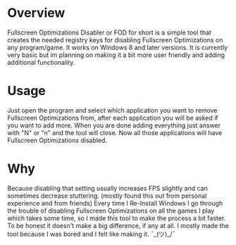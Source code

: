 # Overview
Fullscreen Optimizations Disabler or FOD for short is a simple tool that creates the needed registry keys for disabling Fullscreen Optimizations on any program/game.
It works on Windows 8 and later versions. It is currently very basic but im planning on making it a bit more user friendly and adding additional functionality.


# Usage
Just open the program and select which application you want to remove Fullscreen Optimizations from, after each application you will be asked if you want to add more.
When you are done adding everything just answer with "N" or "n" and the tool will close. Now all those applications will have Fullscreen Optimizations disabled.

# Why
Because disabling that setting usually increases FPS slightly and can sometimes decrease stuttering. (mostly found this out from personal experience and from friends)
Every time I Re-Install Windows I go through the trouble of disabling Fullscreen Optimizations on all the games I play which takes some time, so I made this tool to make
the process a bit faster. To be honest it doesn't make a big difference, if any at all. I mostly made the tool because I was bored and I felt like making it. ¯\_(ツ)_/¯


